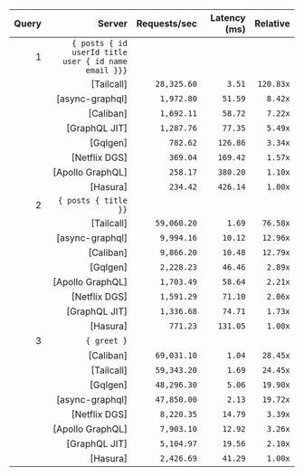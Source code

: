 <!-- PERFORMANCE_RESULTS_START -->

| Query | Server | Requests/sec | Latency (ms) | Relative |
|-------:|--------:|--------------:|--------------:|---------:|
| 1 | `{ posts { id userId title user { id name email }}}` |
|| [Tailcall] | `28,325.60` | `3.51` | `120.83x` |
|| [async-graphql] | `1,972.80` | `51.59` | `8.42x` |
|| [Caliban] | `1,692.11` | `58.72` | `7.22x` |
|| [GraphQL JIT] | `1,287.76` | `77.35` | `5.49x` |
|| [Gqlgen] | `782.62` | `126.86` | `3.34x` |
|| [Netflix DGS] | `369.04` | `169.42` | `1.57x` |
|| [Apollo GraphQL] | `258.17` | `380.20` | `1.10x` |
|| [Hasura] | `234.42` | `426.14` | `1.00x` |
| 2 | `{ posts { title }}` |
|| [Tailcall] | `59,060.20` | `1.69` | `76.58x` |
|| [async-graphql] | `9,994.16` | `10.12` | `12.96x` |
|| [Caliban] | `9,866.20` | `10.48` | `12.79x` |
|| [Gqlgen] | `2,228.23` | `46.46` | `2.89x` |
|| [Apollo GraphQL] | `1,703.49` | `58.64` | `2.21x` |
|| [Netflix DGS] | `1,591.29` | `71.10` | `2.06x` |
|| [GraphQL JIT] | `1,336.68` | `74.71` | `1.73x` |
|| [Hasura] | `771.23` | `131.05` | `1.00x` |
| 3 | `{ greet }` |
|| [Caliban] | `69,031.10` | `1.04` | `28.45x` |
|| [Tailcall] | `59,343.20` | `1.69` | `24.45x` |
|| [Gqlgen] | `48,296.30` | `5.06` | `19.90x` |
|| [async-graphql] | `47,850.00` | `2.13` | `19.72x` |
|| [Netflix DGS] | `8,220.35` | `14.79` | `3.39x` |
|| [Apollo GraphQL] | `7,903.10` | `12.92` | `3.26x` |
|| [GraphQL JIT] | `5,104.97` | `19.56` | `2.10x` |
|| [Hasura] | `2,426.69` | `41.29` | `1.00x` |

<!-- PERFORMANCE_RESULTS_END -->
